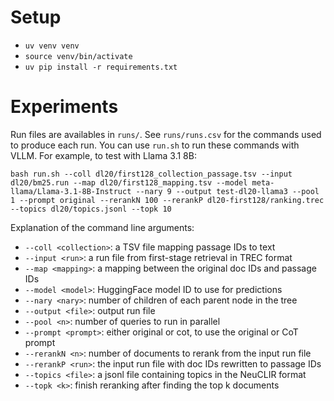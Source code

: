 # Setup
- `uv venv venv`
- `source venv/bin/activate`
- `uv pip install -r requirements.txt`

# Experiments
Run files are availables in `runs/`. See `runs/runs.csv` for the commands used to produce each run.
You can use `run.sh` to run these commands with VLLM. For example, to test with Llama 3.1 8B:
```
bash run.sh --coll dl20/first128_collection_passage.tsv --input dl20/bm25.run --map dl20/first128_mapping.tsv --model meta-llama/Llama-3.1-8B-Instruct --nary 9 --output test-dl20-llama3 --pool 1 --prompt original --rerankN 100 --rerankP dl20-first128/ranking.trec --topics dl20/topics.jsonl --topk 10
```
Explanation of the command line arguments:
- `--coll <collection>`: a TSV file mapping passage IDs to text
- `--input <run>`: a run file from first-stage retrieval in TREC format
- `--map <mapping>`: a mapping between the original doc IDs and passage IDs
- `--model <model>`: HuggingFace model ID to use for predictions
- `--nary <nary>`: number of children of each parent node in the tree
- `--output <file>`: output run file
- `--pool <n>`: number of queries to run in parallel
- `--prompt <prompt>`: either original or cot, to use the original or CoT prompt
- `--rerankN <n>`: number of documents to rerank from the input run file
- `--rerankP <run>`: the input run file with doc IDs rewritten to passage IDs
- `--topics <file>`: a jsonl file containing topics in the NeuCLIR format
- `--topk <k>`: finish reranking after finding the top k documents

